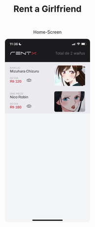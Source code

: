 <h1 align="center"> 
    Rent a Girlfriend
</h1>

<br>

<p align="center">Home-Screen</p>
<p align="center">
  <img alt="Login-Screen" style="border-radius: 10px" src=".github/home.png" max-width="100%" height="600px">
</p>
<br>